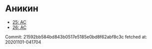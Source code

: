 # Аникин
- [25: AC](25.md)
- [26: AC](26.md)

Commit: 21592bb584bd843b0517e5185e0bd8f62abf8c3c
 fetched at: 20201101-041704
